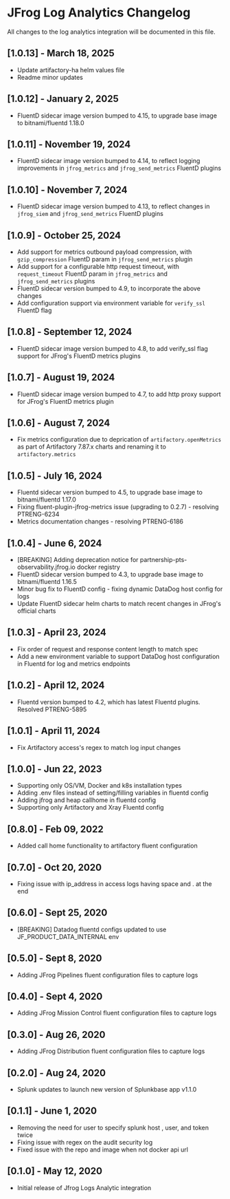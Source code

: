 # JFrog Log Analytics Changelog

All changes to the log analytics integration will be documented in this file.

## [1.0.13] - March 18, 2025

* Update artifactory-ha helm values file
* Readme minor updates

## [1.0.12] - January 2, 2025

* FluentD sidecar image version bumped to 4.15, to upgrade base image to bitnami/fluentd 1.18.0

## [1.0.11] - November 19, 2024

* FluentD sidecar image version bumped to 4.14, to reflect logging improvements in `jfrog_metrics` and `jfrog_send_metrics` FluentD plugins 

## [1.0.10] - November 7, 2024

* FluentD sidecar image version bumped to 4.13, to reflect changes in `jfrog_siem` and `jfrog_send_metrics` FluentD plugins 

## [1.0.9] - October 25, 2024

* Add support for metrics outbound payload compression, with `gzip_compression` FluentD param in `jfrog_send_metrics` plugin
* Add support for a configurable http request timeout, with `request_timeout` FluentD param in `jfrog_metrics` and `jfrog_send_metrics` plugins
* FluentD sidecar version bumped to 4.9, to incorporate the above changes
* Add configuration support via environment variable for `verify_ssl` FluentD flag

## [1.0.8] - September 12, 2024

* FluentD sidecar image version bumped to 4.8, to add verify_ssl flag support for JFrog's FluentD metrics plugins

## [1.0.7] - August 19, 2024

* FluentD sidecar image version bumped to 4.7, to add http proxy support for JFrog's FluentD metrics plugin

## [1.0.6] - August 7, 2024

* Fix metrics configuration due to deprication of `artifactory.openMetrics` as part of Artifactory 7.87.x charts and renaming it to `artifactory.metrics`

## [1.0.5] - July 16, 2024

* Fluentd sidecar version bumped to 4.5, to upgrade base image to bitnami/fluentd 1.17.0
* Fixing fluent-plugin-jfrog-metrics issue (upgrading to 0.2.7) - resolving PTRENG-6234
* Metrics documentation changes - resolving PTRENG-6186

## [1.0.4] - June 6, 2024

* [BREAKING] Adding deprecation notice for partnership-pts-observability.jfrog.io docker registry
* FluentD sidecar version bumped to 4.3, to upgrade base image to bitnami/fluentd 1.16.5
* Minor bug fix to FluentD config - fixing dynamic DataDog host config for logs
* Update FluentD sidecar helm charts to match recent changes in JFrog's official charts

## [1.0.3] - April 23, 2024

* Fix order of request and response content length to match spec
* Add a new environment variable to support DataDog host configuration in Fluentd for log and metrics endpoints

## [1.0.2] - April 12, 2024

* Fluentd version bumped to 4.2, which has latest Fluentd plugins. Resolved PTRENG-5895

## [1.0.1] - April 11, 2024

* Fix Artifactory access's regex to match log input changes

## [1.0.0] - Jun 22, 2023

* Supporting only OS/VM, Docker and k8s installation types
* Adding .env files instead of setting/filling variables in fluentd config
* Adding jfrog and heap callhome in fluentd config
* Supporting only Artifactory and Xray Fluentd config

## [0.8.0] - Feb 09, 2022

* Added call home functionality to artifactory fluent configuration

## [0.7.0] - Oct 20, 2020

* Fixing issue with ip_address in access logs having space and . at the end

## [0.6.0] - Sept 25, 2020

* [BREAKING] Datadog fluentd configs updated to use JF_PRODUCT_DATA_INTERNAL env

## [0.5.0] - Sept 8, 2020

* Adding JFrog Pipelines fluent configuration files to capture logs

## [0.4.0] - Sept 4, 2020

* Adding JFrog Mission Control fluent configuration files to capture logs

## [0.3.0] - Aug 26, 2020

* Adding JFrog Distribution fluent configuration files to capture logs

## [0.2.0] - Aug 24, 2020

* Splunk updates to launch new version of Splunkbase app v1.1.0

## [0.1.1] - June 1, 2020

* Removing the need for user to specify splunk host , user, and token twice
* Fixing issue with regex on the audit security log
* Fixed issue with the repo and image when not docker api url

## [0.1.0] - May 12, 2020

* Initial release of Jfrog Logs Analytic integration
